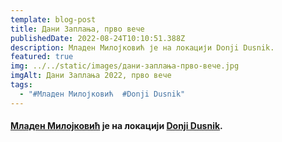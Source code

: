 ```yaml
---
template: blog-post
title: Дани Заплања, прво вече
publishedDate: 2022-08-24T10:10:51.388Z
description: Младен Милојковић је на локацији Donji Dusnik.
featured: true
img: ../../static/images/дани-заплања-прво-вече.jpg
imgAlt: Дани Заплања 2022, прво вече
tags:
  - "#Младен Милојковић  #Donji Dusnik"
---
```

#### **[Младен Милојковић](https://www.facebook.com/groups/246453559759/user/1627146555/?__cft__[0]=AZXkok9sINtC_QBeB6G_C3EuWAzQtahh2YyNSQ8tXbZ8lNqqVPVrWVLw6Ula8OZfXIkXo0hlIl5LLl4uNJMKmxEvlKa28BH5Ld-dawwkW9twrv_rP_7AO34R8hOe_Ic_uudVDLULiNE0eUoyRiSvUapBw4gRsxVbQF3rK38JCA6jRTqgo7r6TvNjw71BnRGxJ2ashnTtnaHd828wS9EZP21s&__tn__=-]C%2CP-y-R)** је на локацији **[Donji Dusnik](https://www.facebook.com/Donji-Dusnik-108024572564982/?__cft__[0]=AZXkok9sINtC_QBeB6G_C3EuWAzQtahh2YyNSQ8tXbZ8lNqqVPVrWVLw6Ula8OZfXIkXo0hlIl5LLl4uNJMKmxEvlKa28BH5Ld-dawwkW9twrv_rP_7AO34R8hOe_Ic_uudVDLULiNE0eUoyRiSvUapBw4gRsxVbQF3rK38JCA6jRTqgo7r6TvNjw71BnRGxJ2ashnTtnaHd828wS9EZP21s&__tn__=kC%2CP-y-R)**.